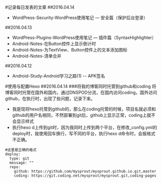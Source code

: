 ﻿#记录每日发表的文章
##2016.04.14
- WordPress-Security-WordPress使用笔记 — 安全篇（保护后台登录）

##2016.04.13
- WordPress-Plugins-WordPress使用笔记 — 插件篇（SyntaxHighlighter）
- Android-Notes-在Button控件上显示倒计时
- Android-Notes-为TextView、Button控件上的文本添加图标
- Android-Notes-清单合并

##2016.04.12
- Android-Study-Android学习之路(1) -- APK签名

#使用与配置Hexo
##2016.04.14
###将我的博客同时托管到github和coding
将博客同时托管在国外和国内，通过DNSPOD分流，在国内访问coding，国外访问github，在执行时，出现了些问题，记录下来。

- 我是现将hexo托管到github的，那么在coding托管的时候，项目名就必须和github的用户名相同，不然部署到git后，github上显示正常，coding上就不会显示样式
- 执行hexo d上传到git时，因为我同时上传到两个平台，在修改_config.yml的deploy时，我使用回车换行，写不同的平台，执行hexo d命令时，会报格式不正确。

```
#这里是正确的格式
deploy:
  type: git
  message: ""
  repo: 
    github: https://github.com/mysprout/mysprout.github.io.git,master
    coding: https://git.coding.net/mysprout/mysprout.git,coding-pages
```

